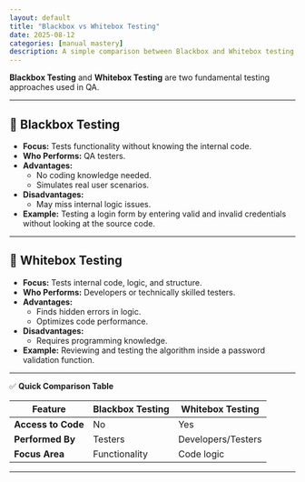 ```yaml
---
layout: default
title: "Blackbox vs Whitebox Testing"
date: 2025-08-12
categories: [manual mastery]
description: A simple comparison between Blackbox and Whitebox testing techniques.
---
```


**Blackbox Testing** and **Whitebox Testing** are two fundamental testing approaches used in QA.

---

## 🖤 **Blackbox Testing**
- **Focus:** Tests functionality without knowing the internal code.  
- **Who Performs:** QA testers.  
- **Advantages:**  
  - No coding knowledge needed.  
  - Simulates real user scenarios.  
- **Disadvantages:**  
  - May miss internal logic issues.  
- **Example:** Testing a login form by entering valid and invalid credentials without looking at the source code.

---

## 🤍 **Whitebox Testing**
- **Focus:** Tests internal code, logic, and structure.  
- **Who Performs:** Developers or technically skilled testers.  
- **Advantages:**  
  - Finds hidden errors in logic.  
  - Optimizes code performance.  
- **Disadvantages:**  
  - Requires programming knowledge.  
- **Example:** Reviewing and testing the algorithm inside a password validation function.

---

✅ **Quick Comparison Table**

| Feature         | Blackbox Testing      | Whitebox Testing        |
|-----------------|-----------------------|-------------------------|
| **Access to Code** | No                  | Yes                     |
| **Performed By**  | Testers              | Developers/Testers      |
| **Focus Area**    | Functionality        | Code logic              |

---

